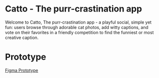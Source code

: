 # Catto - The purr-crastination app

Welcome to Catto, The purr-crastination app - a playful social, simple yet fun: users browse through adorable cat photos, add witty captions, and vote on their favorites in a friendly competition to find the funniest or most creative caption.

# Prototype
<a href="https://www.figma.com/proto/vrgbscCKY5LCitapECCcPe/Catto?node-id=101-1772&node-type=frame&t=aCkf2EBBqGGAHu59-1&scaling=scale-down&content-scaling=fixed&page-id=67%3A1024&starting-point-node-id=101%3A2098">Figma Prototype</a>

